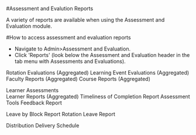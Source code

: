 #Assessment and Evalution Reports  

A variety of reports are available when using the Assessment and Evaluation module.

#How to access assessment and evaluation reports  
* Navigate to Admin>Assessment and Evaluation.
* Click 'Reports' (look below the Assessment and Evaluation header in the tab menu with Assessments and Evaluations).

Rotation Evaluations (Aggregated)
Learning Event Evaluations (Aggregated)
Faculty Reports (Aggregated)
Course Reports (Aggregated)

Learner Assessments  
Learner Reports (Aggregated)
Timeliness of Completion Report
Assessment Tools Feedback Report

Leave by Block Report
Rotation Leave Report

Distribution Delivery Schedule
